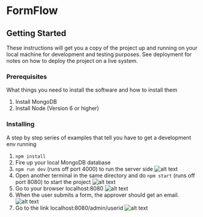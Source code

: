 
# FormFlow

## Getting Started

These instructions will get you a copy of the project up and running on your local machine for development and testing purposes. See deployment for notes on how to deploy the project on a live system.

### Prerequisites

What things you need to install the software and how to install them

1. Install MongoDB
2. Install Node (Version 6 or higher)

### Installing

A step by step series of examples that tell you have to get a development env running

1. `npm install`
2. Fire up your local MongoDB database
3. `npm run dev` (runs off port 4000) to run the server side
![alt text](https://user-images.githubusercontent.com/9812037/28529158-d7234978-705d-11e7-955a-582acd48f72a.png)
4. Open another terminal in the same directory and do `npm start` (runs off port 8080) to start the project
![alt text](https://user-images.githubusercontent.com/9812037/28529163-d91bc4e4-705d-11e7-903d-61d86f737d04.png)
5. Go to your browser localhost:8080
![alt text](https://user-images.githubusercontent.com/9812037/28571555-6a25e25e-7111-11e7-9278-8e1399dfcadf.png)
6. When the user submits a form, the approver should get an email.
![alt text](https://user-images.githubusercontent.com/9812037/28530740-cb0e23f6-7062-11e7-81e4-dd36f2730e1f.png)
7. Go to the link localhost:8080/admin/userid
![alt text](https://user-images.githubusercontent.com/9812037/28530849-13b0541c-7063-11e7-874c-25a68594b435.png)
